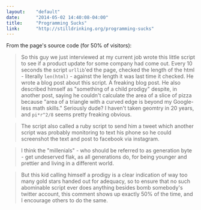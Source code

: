 ```yaml
---
layout:    "default"
date:      "2014-05-02 14:40:08-04:00"
title:     "Programming Sucks"
link:      "http://stilldrinking.org/programming-sucks"
---
```


From the page's source code (for 50% of visitors):

> So this guy we just interviewed at my current job wrote this little script to see if a product update for some company had come out. Every 10 seconds the script `urllib`'ed the page, checked the length of the html - literally `len(html)` - against the length it was last time it checked. He wrote a blog post about this script. A freaking blog post. He also described himself as "something of a child prodigy" despite, in another post, saying he couldn't calculate the area of a slice of pizza because "area of a triangle with a curved edge is beyond my Google-less math skills." Seriously dude? I haven't taken geomtry in 20 years, and `pi*r^2/8` seems pretty freaking obvious.

> The script also called a ruby script to send him a tweet which another script was probably monitoring to text his phone so he could screenshot the text and post to facebook via instagram.

> I think the "millenials" - who should be referred to as generation byte - get undeserved flak, as all generations do, for being younger and prettier and living in a different world.

> But this kid calling himself a prodigy is a clear indication of way too many gold stars handed out for adequacy, so to ensure that no such abominable script ever does anything besides bomb somebody's twitter account, this comment shows up exactly 50% of the time, and I encourage others to do the same.

